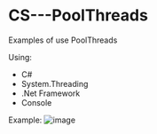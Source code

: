 # CS---PoolThreads
Examples of use PoolThreads

Using:
- C#
- System.Threading
- .Net Framework
- Console

Example:
![image](https://github.com/user-attachments/assets/2064cd61-8468-4bd9-96fd-f87f7bf8e25d)


